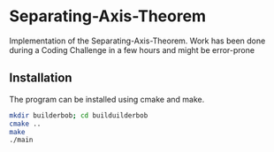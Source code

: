 # Separating-Axis-Theorem
Implementation of the Separating-Axis-Theorem.
Work has been done during a Coding Challenge in a few hours and might be error-prone

## Installation
The program can be installed using cmake and make.
```bash
mkdir builderbob; cd builduilderbob
cmake ..
make 
./main
```
